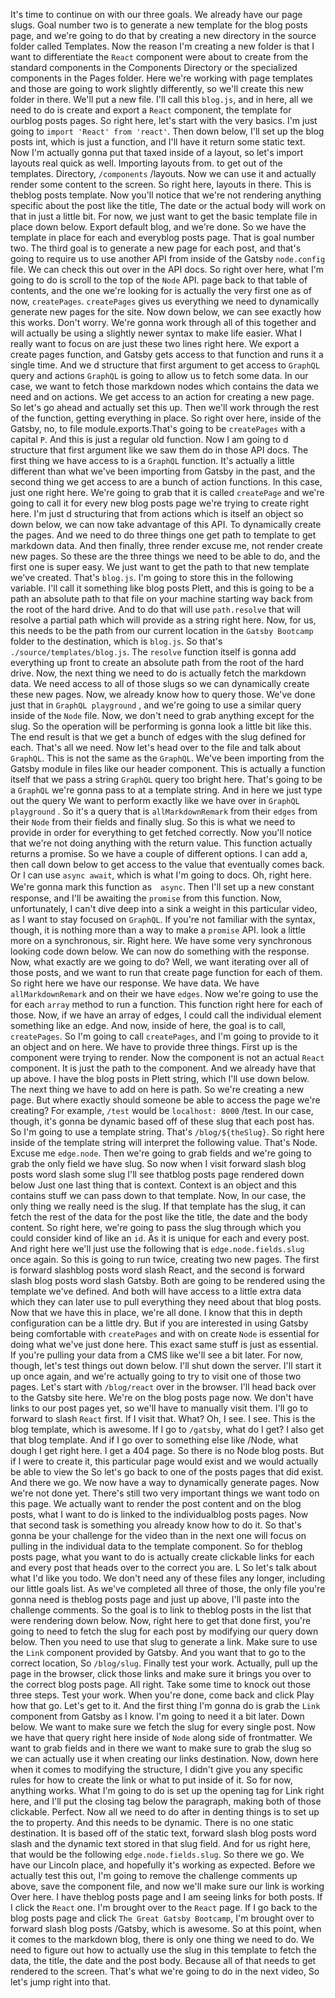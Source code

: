 It's time to continue on with our three goals. We already have our page slugs. Goal number two is to generate a new template for the blog posts page, and we're going to do that by creating a new directory in the source folder called Templates. Now the reason I'm creating a new folder is that I want to differentiate the `React` component were about to create from the standard components in the Components Directory or the specialized components in the Pages folder. Here we're working with page templates and those are going to work slightly differently, so we'll create this new folder in there. We'll put a new file. I'll call this `blog.js`, and in here, all we need to do is create and export a `React` component, the template for ourblog posts pages. So right here, let's start with the very basics. I'm just going to `import 'React' from 'react'`. Then down below, I'll set up the blog posts int, which is just a function, and I'll have it return some static text. Now I'm actually gonna put that taxed inside of a layout, so let's import layouts real quick as well. Importing layouts from. to get out of the templates. Directory, `/components` /layouts. Now we can use it and actually render some content to the screen. So right here, layouts in there. This is theblog posts template. Now you'll notice that we're not rendering anything specific about the post like the title, The date or the actual body will work on that in just a little bit. For now, we just want to get the basic template file in place down below. Export default blog, and we're done. So we have the template in place for each and everyblog posts page. That is goal number two. The third goal is to generate a new page for each post, and that's going to require us to use another API from inside of the Gatsby `node.config` file. We can check this out over in the API docs. So right over here, what I'm going to do is scroll to the top of the `Node` API. page back to that table of contents, and the one we're looking for is actually the very first one as of now, `createPages`. `createPages` gives us everything we need to dynamically generate new pages for the site. Now down below, we can see exactly how this works. Don't worry. We're gonna work through all of this together and will actually be using a slightly newer syntax to make life easier. What I really want to focus on are just these two lines right here. We export a create pages function, and Gatsby gets access to that function and runs it a single time. And we d structure that first argument to get access to `GraphQL` query and actions `GraphQL` is going to allow us to fetch some data. In our case, we want to fetch those markdown nodes which contains the data we need and on actions. We get access to an action for creating a new page. So let's go ahead and actually set this up. Then we'll work through the rest of the function, getting everything in place. So right over here, inside of the Gatsby, no, to file module.exports.That's going to be `createPages` with a capital `P`. And this is just a regular old function. Now I am going to d structure that first argument like we saw them do in those API docs. The first thing we have access to is a `GraphQL` function. It's actually a little different than what we've been importing from Gatsby in the past, and the second thing we get access to are a bunch of action functions. In this case, just one right here. We're going to grab that it is called `createPage` and we're going to call it for every new blog posts page we're trying to create right here. I'm just d structuring that from actions which is itself an object so down below, we can now take advantage of this API. To dynamically create the pages. And we need to do three things one get path to template to get markdown data. And then finally, three render excuse me, not render create new pages. So these are the three things we need to be able to do, and the first one is super easy. We just want to get the path to that new template we've created. That's `blog.js`. I'm going to store this in the following variable. I'll call it something like blog posts Plett, and this is going to be a path an absolute path to that file on your machine starting way back from the root of the hard drive. And to do that will use `path.resolve` that will resolve a partial path which will provide as a string right here. Now, for us, this needs to be the path from our current location in the `Gatsby Bootcamp` folder to the destination, which is `blog.js`. So that's `./source/templates/blog.js`. The `resolve` function itself is gonna add everything up front to create an absolute path from the root of the hard drive. Now, the next thing we need to do is actually fetch the markdown data. We need access to all of those slugs so we can dynamically create these new pages. Now, we already know how to query those. We've done just that in `GraphQL playground` , and we're going to use a similar query inside of the `Node` file. Now, we don't need to grab anything except for the slug. So the operation will be performing is gonna look a little bit like this. The end result is that we get a bunch of edges with the slug defined for each. That's all we need. Now let's head over to the file and talk about `GraphQL`. This is not the same as the `GraphQL`. We've been importing from the Gatsby module in files like our header component. This is actually a function itself that we pass a string `GraphQL` query too bright here. That's going to be a `GraphQL` we're gonna pass to at a template string. And in here we just type out the query We want to perform exactly like we have over in `GraphQL playground` . So it's a query that is `allMarkdownRemark` from their `edges` from their `Node` from their fields and finally slug. So this is what we need to provide in order for everything to get fetched correctly. Now you'll notice that we're not doing anything with the return value. This function actually returns a promise. So we have a couple of different options. I can add a, then call down below to get access to the value that eventually comes back. Or I can use `async await`, which is what I'm going to docs. Oh, right here. We're gonna mark this function as　`async`. Then I'll set up a new constant response, and I'll be awaiting the `promise` from this function. Now, unfortunately, I can't dive deep into a sink a weight in this particular video, as I want to stay focused on `GraphQL`. If you're not familiar with the syntax, though, it is nothing more than a way to make a `promise` API. look a little more on a synchronous, sir. Right here. We have some very synchronous looking code down below. We can now do something with the response. Now, what exactly are we going to do? Well, we want iterating over all of those posts, and we want to run that create page function for each of them. So right here we have our response. We have data. We have `allMarkdownRemark` and on their we have `edges`. Now we're going to use the for each `array` method to run a function. This function right here for each of those. Now, if we have an array of edges, I could call the individual element something like an edge. And now, inside of here, the goal is to call, `createPages`. So I'm going to call `createPages`, and I'm going to provide to it an object and on here. We have to provide three things. First up is the component were trying to render. Now the component is not an actual `React` component. It is just the path to the component. And we already have that up above. I have the blog posts in Plett string, which I'll use down below. The next thing we have to add on here is path. So we're creating a new page. But where exactly should someone be able to access the page we're creating? For example, `/test` would be `localhost: 8000` /test. In our case, though, it's gonna be dynamic based off of these slug that each post has. So I'm going to use a template string. That's `/blog/${theSlug}`. So right here inside of the template string will interpret the following value. That's Node. Excuse me `edge.node`. Then we're going to grab fields and we're going to grab the only field we have slug. So now when I visit forward slash blog posts word slash some slug I'll see thatblog posts page rendered down below Just one last thing that is context. Context is an object and this contains stuff we can pass down to that template. Now, In our case, the only thing we really need is the slug. If that template has the slug, it can fetch the rest of the data for the post like the title, the date and the body content. So right here, we're going to pass the slug through which you could consider kind of like an `id`. As it is unique for each and every post. And right here we'll just use the following that is `edge.node.fields.slug` once again. So this is going to run twice, creating two new pages. The first is forward slashblog posts word slash React, and the second is forward slash blog posts word slash Gatsby. Both are going to be rendered using the template we've defined. And both will have access to a little extra data which they can later use to pull everything they need about that blog posts. Now that we have this in place, we're all done. I know that this in depth configuration can be a little dry. But if you are interested in using Gatsby being comfortable with `createPages` and with on create `Node` is essential for doing what we've just done here. This exact same stuff is just as essential. If you're pulling your data from a CMS like we'll see a bit later. For now, though, let's test things out down below. I'll shut down the server. I'll start it up once again, and we're actually going to try to visit one of those two pages. Let's start with `/blog/react` over in the browser. I'll head back over to the Gatsby site here. We're on the blog posts page now. We don't have links to our post pages yet, so we'll have to manually visit them. I'll go to forward to slash `React` first. If I visit that. What? Oh, I see. I see. This is the blog template, which is awesome. If I go to `/gatsby`, what do I get? I also get that blog template. And if I go over to something else like /Node, what dough I get right here. I get a 404 page. So there is no Node blog posts. But if I were to create it, this particular page would exist and we would actually be able to view the So let's go back to one of the posts pages that did exist. And there we go. We now have a way to dynamically generate pages. Now we're not done yet. There's still two very important things we want todo on this page. We actually want to render the post content and on the blog posts, what I want to do is linked to the individualblog posts pages. Now that second task is something you already know how to do it. So that's gonna be your challenge for the video than in the next one will focus on pulling in the individual data to the template component. So for theblog posts page, what you want to do is actually create clickable links for each and every post that heads over to the correct you are. L So let's talk about what I'd like you todo. We don't need any of these files any longer, including our little goals list. As we've completed all three of those, the only file you're gonna need is theblog posts page and just up above, I'll paste into the challenge comments. So the goal is to link to theblog posts in the list that were rendering down below. Now, right here to get that done first, you're going to need to fetch the slug for each post by modifying our query down below. Then you need to use that slug to generate a link. Make sure to use the `Link` component provided by Gatsby. And you want that to go to the correct location, So `/blog/slug`. Finally test your work. Actually, pull up the page in the browser, click those links and make sure it brings you over to the correct blog posts page. All right. Take some time to knock out those three steps. Test your work. When you're done, come back and click Play how that go. Let's get to it. And the first thing I'm gonna do is grab the  `Link` component from Gatsby as I know. I'm going to need it a bit later. Down below. We want to make sure we fetch the slug for every single post. Now we have that query right here inside of `Node` along side of frontmatter. We want to grab fields and in there we want to make sure to grab the slug so we can actually use it when creating our links destination. Now, down here when it comes to modifying the structure, I didn't give you any specific rules for how to create the link or what to put inside of it. So for now, anything works. What I'm going to do is set up the opening tag for Link right here, and I'll put the closing tag below the paragraph, making both of those clickable. Perfect. Now all we need to do after in denting things is to set up the to property. And this needs to be dynamic. There is no one static destination. It is based off of the static text, forward slash blog posts word slash and the dynamic text stored in that slug field. And for us right here, that would be the following `edge.node.fields.slug`. So there we go. We have our Lincoln place, and hopefully it's working as expected. Before we actually test this out, I'm going to remove the challenge comments up above, save the component file, and now we'll make sure our link is working Over here. I have theblog posts page and I am seeing links for both posts. If I click the `React` one. I'm brought over to the `React` page. If I go back to the blog posts page and click `The Great Gatsby Bootcamp`, I'm brought over to forward slash blog posts /Gatsby, which is awesome. So at this point, when it comes to the markdown blog, there is only one thing we need to do. We need to figure out how to actually use the slug in this template to fetch the data, the title, the date and the post body. Because all of that needs to get rendered to the screen. That's what we're going to do in the next video, So let's jump right into that.
